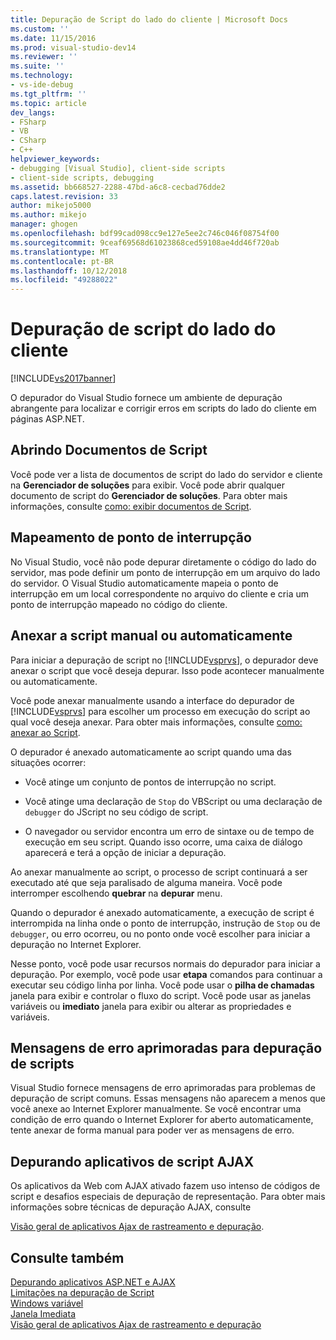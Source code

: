 ```yaml
---
title: Depuração de Script do lado do cliente | Microsoft Docs
ms.custom: ''
ms.date: 11/15/2016
ms.prod: visual-studio-dev14
ms.reviewer: ''
ms.suite: ''
ms.technology:
- vs-ide-debug
ms.tgt_pltfrm: ''
ms.topic: article
dev_langs:
- FSharp
- VB
- CSharp
- C++
helpviewer_keywords:
- debugging [Visual Studio], client-side scripts
- client-side scripts, debugging
ms.assetid: bb668527-2288-47bd-a6c8-cecbad76dde2
caps.latest.revision: 33
author: mikejo5000
ms.author: mikejo
manager: ghogen
ms.openlocfilehash: bdf99cad098cc9e127e5ee2c746c046f08754f00
ms.sourcegitcommit: 9ceaf69568d61023868ced59108ae4dd46f720ab
ms.translationtype: MT
ms.contentlocale: pt-BR
ms.lasthandoff: 10/12/2018
ms.locfileid: "49288022"
---
```

# <a name="client-side-script-debugging"></a>Depuração de script do lado do cliente
[!INCLUDE[vs2017banner](../includes/vs2017banner.md)]

O depurador do Visual Studio fornece um ambiente de depuração abrangente para localizar e corrigir erros em scripts do lado do cliente em páginas ASP.NET.  
  
## <a name="opening-script-documents"></a>Abrindo Documentos de Script  
 Você pode ver a lista de documentos de script do lado do servidor e cliente na **Gerenciador de soluções** para exibir. Você pode abrir qualquer documento de script do **Gerenciador de soluções**. Para obter mais informações, consulte [como: exibir documentos de Script](../debugger/how-to-view-script-documents.md).  
  
## <a name="breakpoint-mapping"></a>Mapeamento de ponto de interrupção  
 No Visual Studio, você não pode depurar diretamente o código do lado do servidor, mas pode definir um ponto de interrupção em um arquivo do lado do servidor. O Visual Studio automaticamente mapeia o ponto de interrupção em um local correspondente no arquivo do cliente e cria um ponto de interrupção mapeado no código do cliente.  
  
## <a name="manually-or-automatically-attaching-to-script"></a>Anexar a script manual ou automaticamente  
 Para iniciar a depuração de script no [!INCLUDE[vsprvs](../includes/vsprvs-md.md)], o depurador deve anexar o script que você deseja depurar. Isso pode acontecer manualmente ou automaticamente.  
  
 Você pode anexar manualmente usando a interface do depurador de [!INCLUDE[vsprvs](../includes/vsprvs-md.md)] para escolher um processo em execução do script ao qual você deseja anexar. Para obter mais informações, consulte [como: anexar ao Script](../debugger/how-to-attach-to-script.md).  
  
 O depurador é anexado automaticamente ao script quando uma das situações ocorrer:  
  
-   Você atinge um conjunto de pontos de interrupção no script.  
  
-   Você atinge uma declaração de `Stop` do VBScript ou uma declaração de `debugger` do JScript no seu código de script.  
  
-   O navegador ou servidor encontra um erro de sintaxe ou de tempo de execução em seu script. Quando isso ocorre, uma caixa de diálogo aparecerá e terá a opção de iniciar a depuração.  
  
 Ao anexar manualmente ao script, o processo de script continuará a ser executado até que seja paralisado de alguma maneira. Você pode interromper escolhendo **quebrar** na **depurar** menu.  
  
 Quando o depurador é anexado automaticamente, a execução de script é interrompida na linha onde o ponto de interrupção, instrução de `Stop` ou de `debugger`, ou erro ocorreu, ou no ponto onde você escolher para iniciar a depuração no Internet Explorer.  
  
 Nesse ponto, você pode usar recursos normais do depurador para iniciar a depuração. Por exemplo, você pode usar **etapa** comandos para continuar a executar seu código linha por linha. Você pode usar o **pilha de chamadas** janela para exibir e controlar o fluxo do script. Você pode usar as janelas variáveis ou **imediato** janela para exibir ou alterar as propriedades e variáveis.  
  
## <a name="enhanced-error-messages-for-script-debugging"></a>Mensagens de erro aprimoradas para depuração de scripts  
 Visual Studio fornece mensagens de erro aprimoradas para problemas de depuração de script comuns. Essas mensagens não aparecem a menos que você anexe ao Internet Explorer manualmente. Se você encontrar uma condição de erro quando o Internet Explorer for aberto automaticamente, tente anexar de forma manual para poder ver as mensagens de erro.  
  
## <a name="debugging-ajax-script-applications"></a>Depurando aplicativos de script AJAX  
 Os aplicativos da Web com AJAX ativado fazem uso intenso de códigos de script e desafios especiais de depuração de representação. Para obter mais informações sobre técnicas de depuração AJAX, consulte  
  
 [Visão geral de aplicativos Ajax de rastreamento e depuração](http://msdn.microsoft.com/library/92684ea0-7bb4-4a34-9203-3aa6394ce375).  
  
## <a name="see-also"></a>Consulte também  
 [Depurando aplicativos ASP.NET e AJAX](../debugger/debugging-aspnet-and-ajax-applications.md)   
 [Limitações na depuração de Script](../debugger/limitations-on-script-debugging.md)   
 [Windows variável](http://msdn.microsoft.com/library/ce0a67f6-2502-4b7a-ba45-cc32f8aeba3e)   
 [Janela Imediata](../ide/reference/immediate-window.md)   
 [Visão geral de aplicativos Ajax de rastreamento e depuração](http://msdn.microsoft.com/library/92684ea0-7bb4-4a34-9203-3aa6394ce375)




